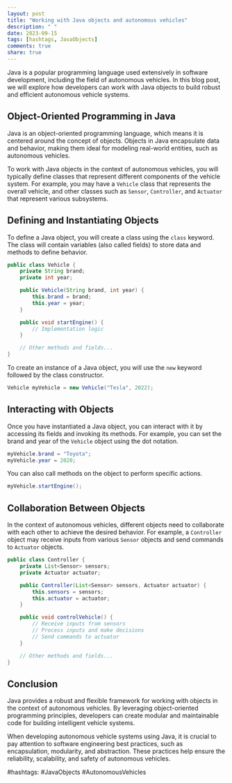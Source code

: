 ```yaml
---
layout: post
title: "Working with Java objects and autonomous vehicles"
description: " "
date: 2023-09-15
tags: [hashtags, JavaObjects]
comments: true
share: true
---
```


Java is a popular programming language used extensively in software development, including the field of autonomous vehicles. In this blog post, we will explore how developers can work with Java objects to build robust and efficient autonomous vehicle systems.

## Object-Oriented Programming in Java

Java is an object-oriented programming language, which means it is centered around the concept of objects. Objects in Java encapsulate data and behavior, making them ideal for modeling real-world entities, such as autonomous vehicles.

To work with Java objects in the context of autonomous vehicles, you will typically define classes that represent different components of the vehicle system. For example, you may have a `Vehicle` class that represents the overall vehicle, and other classes such as `Sensor`, `Controller`, and `Actuator` that represent various subsystems.

## Defining and Instantiating Objects

To define a Java object, you will create a class using the `class` keyword. The class will contain variables (also called fields) to store data and methods to define behavior.

```java
public class Vehicle {
    private String brand;
    private int year;

    public Vehicle(String brand, int year) {
        this.brand = brand;
        this.year = year;
    }

    public void startEngine() {
        // Implementation logic
    }

    // Other methods and fields...
}
```

To create an instance of a Java object, you will use the `new` keyword followed by the class constructor.

```java
Vehicle myVehicle = new Vehicle("Tesla", 2022);
```

## Interacting with Objects

Once you have instantiated a Java object, you can interact with it by accessing its fields and invoking its methods. For example, you can set the brand and year of the `Vehicle` object using the dot notation.

```java
myVehicle.brand = "Toyota";
myVehicle.year = 2020;
```

You can also call methods on the object to perform specific actions.

```java
myVehicle.startEngine();
```

## Collaboration Between Objects

In the context of autonomous vehicles, different objects need to collaborate with each other to achieve the desired behavior. For example, a `Controller` object may receive inputs from various `Sensor` objects and send commands to `Actuator` objects.

```java
public class Controller {
    private List<Sensor> sensors;
    private Actuator actuator;

    public Controller(List<Sensor> sensors, Actuator actuator) {
        this.sensors = sensors;
        this.actuator = actuator;
    }

    public void controlVehicle() {
        // Receive inputs from sensors
        // Process inputs and make decisions
        // Send commands to actuator
    }

    // Other methods and fields...
}
```

## Conclusion

Java provides a robust and flexible framework for working with objects in the context of autonomous vehicles. By leveraging object-oriented programming principles, developers can create modular and maintainable code for building intelligent vehicle systems.

When developing autonomous vehicle systems using Java, it is crucial to pay attention to software engineering best practices, such as encapsulation, modularity, and abstraction. These practices help ensure the reliability, scalability, and safety of autonomous vehicles.

#hashtags: #JavaObjects #AutonomousVehicles
